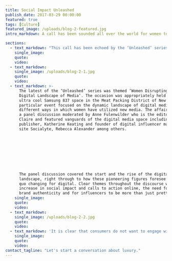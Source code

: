 ```yaml
---
title: Social Impact Unleashed
publish_date: 2017-03-29 00:00:00
featured: true
tags: [Culture]
featured_image: /uploads/blog-2-featured.jpg
intro_markdown: A call has been sounded all over the world for women to come together and to start disrupting spaces and changing the way we traditionally view media channels.​

sections:
  - text_markdown: "This call has been echoed by the ‘Unleashed’ series of events, highlighting challenges faced by women and the solutions they’ve found to combat them.&nbsp;[Unleashed](https://www.diamondsunleashed.org/)&nbsp;is a social impact brand whose net profits support girls' education and job creation globally. Founded by Kara Ross, a well-known jewelry designer and philanthropist, Unleashed aims to break the poverty cycle through education and job creation that includes bringing products made by woman artisans in developing countries to be sold in the United States.​"
    single_image:
    quote:
    video:
  - text_markdown:
    single_image: /uploads/blog-2-1.jpg
    quote:
    video:
  - text_markdown: >-
      The latest of the ‘Unleashed’ series was themed ‘Women Disrupting The
      Digital Landscape of Media’. The occasion was appropriately held at the
      ultra cool Samsung 837 space in the Meat Packing District of New York. This
      particular event focused on the dynamic landscape of digital media and the
      different ways in which women have utilized new media. The affair was
      a panel discussion moderated by Anne Fulenwilder who is the editor of Marie
      Claire and featured vanguards of the digital media space including VICE
      publisher, Katherine Keating and founder of digital influencer management
      site Socialyte, Rebecca Alexander among others.









      The panel discussion covered the start and the rise of the digital media
      landscape, right through to how these pioneering figures foresee the status
      quo changing for digital. Clear themes throughout the discourse were, the
      increase in social impact and calls to action online, the need for more
      brand authenticity and for influencers to be more than just pretty faces.​
    single_image:
    quote:
    video:
  - text_markdown:
    single_image: /uploads/blog-2-2.jpg
    quote:
    video:
  - text_markdown: 'It is clear that consumers do not want to engage with brands that can only post cool pictures and regurgitate buzzwords anymore. Consumers want brands that are not only profit- driven but brands that are cognizant of social issues and use their profits as an agent for good. Rebecca Alexander who engages with both brands and influencers, noted that the time of the superficial and socially unaware influencer is up. This means digital brand campaigns will need better EQ’s and understand the issues faced and supported by their followers if they are to succeed. This shift in how digital media is consumed means that every time a brand puts out a digital campaign, they are no longer courting potential brand loyalists but rather potential brand advocates.​'
    single_image:
    quote:
    video:
contact_tagline: "Let's start a conversation about luxury."
---
```



